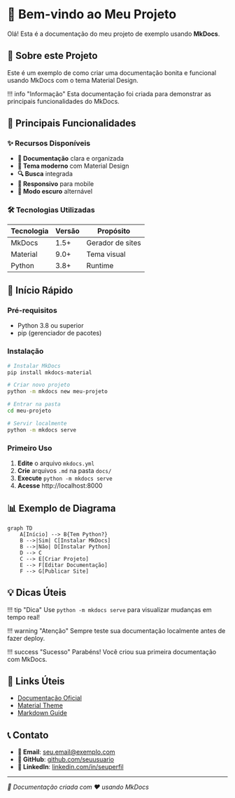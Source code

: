 # 🚀 Bem-vindo ao Meu Projeto

Olá! Esta é a documentação do meu projeto de exemplo usando **MkDocs**. 

## 📖 Sobre este Projeto

Este é um exemplo de como criar uma documentação bonita e funcional usando MkDocs com o tema Material Design.

!!! info "Informação"
    Esta documentação foi criada para demonstrar as principais funcionalidades do MkDocs.

## 🎯 Principais Funcionalidades

### ✨ Recursos Disponíveis

- **📝 Documentação** clara e organizada
- **🎨 Tema moderno** com Material Design
- **🔍 Busca** integrada
- **📱 Responsivo** para mobile
- **🌙 Modo escuro** alternável

### 🛠️ Tecnologias Utilizadas

| Tecnologia | Versão | Propósito |
|------------|--------|-----------|
| MkDocs | 1.5+ | Gerador de sites |
| Material | 9.0+ | Tema visual |
| Python | 3.8+ | Runtime |

## 🚀 Início Rápido

### Pré-requisitos

- Python 3.8 ou superior
- pip (gerenciador de pacotes)

### Instalação

```bash
# Instalar MkDocs
pip install mkdocs-material

# Criar novo projeto
python -m mkdocs new meu-projeto

# Entrar na pasta
cd meu-projeto

# Servir localmente
python -m mkdocs serve
```

### Primeiro Uso

1. **Edite** o arquivo `mkdocs.yml`
2. **Crie** arquivos `.md` na pasta `docs/`
3. **Execute** `python -m mkdocs serve`
4. **Acesse** http://localhost:8000

## 📊 Exemplo de Diagrama

```mermaid
graph TD
    A[Início] --> B{Tem Python?}
    B -->|Sim| C[Instalar MkDocs]
    B -->|Não| D[Instalar Python]
    D --> C
    C --> E[Criar Projeto]
    E --> F[Editar Documentação]
    F --> G[Publicar Site]
```

## 💡 Dicas Úteis

!!! tip "Dica"
    Use `python -m mkdocs serve` para visualizar mudanças em tempo real!

!!! warning "Atenção"
    Sempre teste sua documentação localmente antes de fazer deploy.

!!! success "Sucesso"
    Parabéns! Você criou sua primeira documentação com MkDocs.

## 🔗 Links Úteis

- [Documentação Oficial](https://mkdocs.org)
- [Material Theme](https://squidfunk.github.io/mkdocs-material/)
- [Markdown Guide](https://www.markdownguide.org)

## 📞 Contato

- **📧 Email**: seu.email@exemplo.com
- **🐙 GitHub**: [github.com/seuusuario](https://github.com/seuusuario)
- **💼 LinkedIn**: [linkedin.com/in/seuperfil](https://linkedin.com/in/seuperfil)

---

*📝 Documentação criada com ❤️ usando MkDocs*
